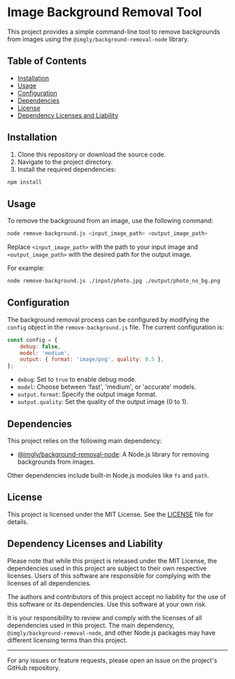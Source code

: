 # Image Background Removal Tool

This project provides a simple command-line tool to remove backgrounds from images using the `@imgly/background-removal-node` library.

## Table of Contents

- [Installation](#installation)
- [Usage](#usage)
- [Configuration](#configuration)
- [Dependencies](#dependencies)
- [License](#license)
- [Dependency Licenses and Liability](#dependency-licenses-and-liability)

## Installation

1. Clone this repository or download the source code.
2. Navigate to the project directory.
3. Install the required dependencies:

```bash
npm install
```

## Usage

To remove the background from an image, use the following command:

```bash
node remove-background.js <input_image_path> <output_image_path>
```

Replace `<input_image_path>` with the path to your input image and `<output_image_path>` with the desired path for the output image.

For example:

```bash
node remove-background.js ./input/photo.jpg ./output/photo_no_bg.png
```

## Configuration

The background removal process can be configured by modifying the `config` object in the `remove-background.js` file. The current configuration is:

```javascript
const config = {
    debug: false,
    model: 'medium',
    output: { format: 'image/png', quality: 0.5 },
};
```

- `debug`: Set to `true` to enable debug mode.
- `model`: Choose between 'fast', 'medium', or 'accurate' models.
- `output.format`: Specify the output image format.
- `output.quality`: Set the quality of the output image (0 to 1).

## Dependencies

This project relies on the following main dependency:

- [@imgly/background-removal-node](https://www.npmjs.com/package/@imgly/background-removal-node): A Node.js library for removing backgrounds from images.

Other dependencies include built-in Node.js modules like `fs` and `path`.

## License

This project is licensed under the MIT License. See the [LICENSE](LICENSE) file for details.

## Dependency Licenses and Liability

Please note that while this project is released under the MIT License, the dependencies used in this project are subject to their own respective licenses. Users of this software are responsible for complying with the licenses of all dependencies.

The authors and contributors of this project accept no liability for the use of this software or its dependencies. Use this software at your own risk.

It is your responsibility to review and comply with the licenses of all dependencies used in this project. The main dependency, `@imgly/background-removal-node`, and other Node.js packages may have different licensing terms than this project.

---

For any issues or feature requests, please open an issue on the project's GitHub repository.